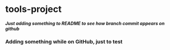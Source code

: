 # tools-project

##### Just adding something to README to see how branch commit appears on github

### Adding something while on GitHub, just to test

